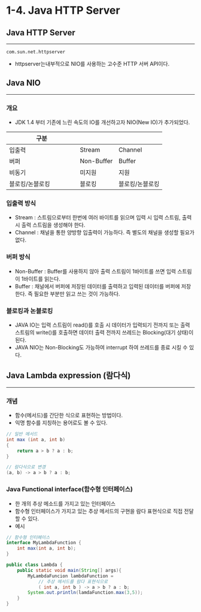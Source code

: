 # 1-4. Java HTTP Server

## Java HTTP Server

***

```
com.sun.net.httpserver
```

* httpserver는내부적으로 NIO를 사용하는 고수준 HTTP 서버 API이다.

## Java NIO

***

### 개요

* JDK 1.4 부터 기존에 느린 속도의 IO를 개선하고자 NIO(New IO)가 추가되었다.

<table><thead><tr><th width="173">구분</th><th></th><th></th></tr></thead><tbody><tr><td>입출력</td><td>Stream</td><td>Channel</td></tr><tr><td>버퍼</td><td>Non-Buffer</td><td>Buffer</td></tr><tr><td>비동기</td><td>미지원</td><td>지원</td></tr><tr><td>블로킹/논블로킹</td><td>블로킹</td><td>블로킹/논블로킹</td></tr></tbody></table>

### 입출력 방식

* Stream : 스트림으로부터 한번에 여러 바이트를 읽으며 입력 시 입력 스트림, 출력 시 출력 스트림을 생성해야 한다.
* Channel : 채널을 통한 양방향 입출력이 가능하다. 즉 별도의 채널을 생성할 필요가 없다.

### 버퍼 방식

* Non-Buffer : Buffer를 사용하지 않아 출력 스트림이 1바이트를 쓰면 입력 스트림이 1바이트를 읽는다.
* Buffer : 채널에서 버퍼에 저장된 데이터를 출력하고 입력된 데이터를 버퍼에 저장한다. 즉 필요한 부분만 읽고 쓰는 것이 가능하다.

### 블로킹과 논블로킹

* JAVA IO는 입력 스트림이 read()를 호출 시 데이터가 입력되기 전까지 또는 출력 스트림의 write()를 호출하면 데이터 출력 전까지 쓰레드는 Blocking(대기 상태)이 된다.
* JAVA NIO는 Non-Blocking도 가능하여 interrupt 하여 쓰레드를 종료 시킬 수 있다.

## Java Lambda expression (람다식)

***

### 개념

* 함수(메서드)를 간단한 식으로 표현하는 방법이다.
* 익명 함수를 지칭하는 용어로도 볼 수 있다.

```java
// 일반 메서드
int max (int a, int b) 
{
    return a > b ? a : b;
}

// 람다식으로 변경
(a, b) -> a > b ? a : b;
```

### **Java Functional interface(함수형 인터페이스)**

* 한 개의 추상 메소드를 가지고 있는 인터페이스
* 함수형 인터페이스가 가지고 있는 추상 메서드의 구현을 람다 표현식으로 직접 전달할 수 있다.
* 예시

```java
// 함수형 인터페이스
interface MyLambdaFunction {
	int max(int a, int b);
}

public class Lambda {
	public static void main(String[] args){
		MyLambdaFuncion lambdaFunction = 
			// 추상 메서드를 람다 표현식으로
			( int a, int b ) -> a > b ? a : b;
		System.out.println(lamdaFunction.max(3,5));	
	}
}
```
